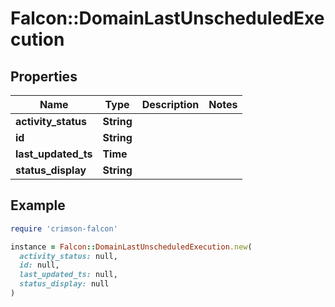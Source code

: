 # Falcon::DomainLastUnscheduledExecution

## Properties

| Name | Type | Description | Notes |
| ---- | ---- | ----------- | ----- |
| **activity_status** | **String** |  |  |
| **id** | **String** |  |  |
| **last_updated_ts** | **Time** |  |  |
| **status_display** | **String** |  |  |

## Example

```ruby
require 'crimson-falcon'

instance = Falcon::DomainLastUnscheduledExecution.new(
  activity_status: null,
  id: null,
  last_updated_ts: null,
  status_display: null
)
```

